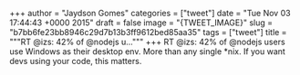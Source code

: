 
+++
author = "Jaydson Gomes"
categories = ["tweet"]
date = "Tue Nov 03 17:44:43 +0000 2015"
draft = false
image = "{TWEET_IMAGE}"
slug = "b7bb6fe23bb8946c29d7b13b3ff9612bed85aa35"
tags = ["tweet"]
title = """RT @izs: 42% of @nodejs u..."""
+++
RT @izs: 42% of @nodejs users use Windows as their desktop env. More than any single *nix. If you want devs using your code, this matters.
